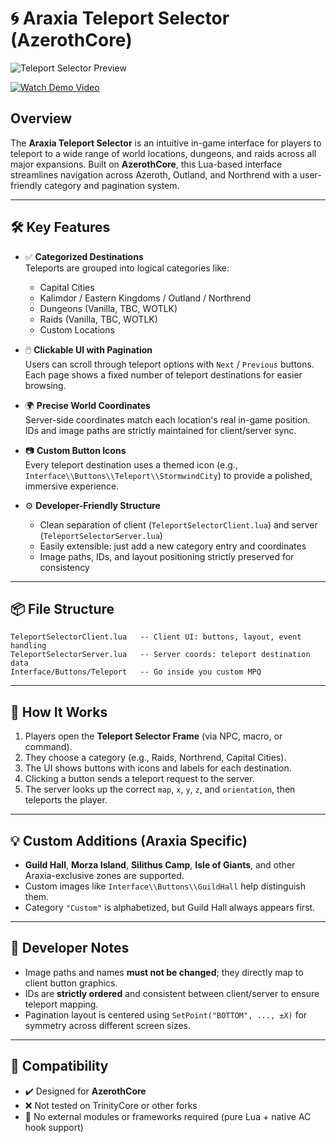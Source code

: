 # 🌀 Araxia Teleport Selector (AzerothCore)

![Teleport Selector Preview](./Teleporter.gif)

[![Watch Demo Video](https://img.youtube.com/vi/OORbuCK2LDU/hqdefault.jpg)](https://youtu.be/OORbuCK2LDU)

## Overview

The **Araxia Teleport Selector** is an intuitive in-game interface for players to teleport to a wide range of world locations, dungeons, and raids across all major expansions. Built on **AzerothCore**, this Lua-based interface streamlines navigation across Azeroth, Outland, and Northrend with a user-friendly category and pagination system.

---

## 🛠️ Key Features

- ✅ **Categorized Destinations**  
  Teleports are grouped into logical categories like:
  - Capital Cities
  - Kalimdor / Eastern Kingdoms / Outland / Northrend
  - Dungeons (Vanilla, TBC, WOTLK)
  - Raids (Vanilla, TBC, WOTLK)
  - Custom Locations

- 🖱️ **Clickable UI with Pagination**  
  Users can scroll through teleport options with `Next` / `Previous` buttons. Each page shows a fixed number of teleport destinations for easier browsing.

- 🌍 **Precise World Coordinates**  
  Server-side coordinates match each location's real in-game position. IDs and image paths are strictly maintained for client/server sync.

- 📷 **Custom Button Icons**  
  Every teleport destination uses a themed icon (e.g., `Interface\\Buttons\\Teleport\\StormwindCity`) to provide a polished, immersive experience.

- ⚙️ **Developer-Friendly Structure**  
  - Clean separation of client (`TeleportSelectorClient.lua`) and server (`TeleportSelectorServer.lua`)
  - Easily extensible: just add a new category entry and coordinates
  - Image paths, IDs, and layout positioning strictly preserved for consistency

---

## 📦 File Structure

```
TeleportSelectorClient.lua   -- Client UI: buttons, layout, event handling
TeleportSelectorServer.lua   -- Server coords: teleport destination data
Interface/Buttons/Teleport   -- Go inside you custom MPQ
```

---

## 📌 How It Works

1. Players open the **Teleport Selector Frame** (via NPC, macro, or command).
2. They choose a category (e.g., Raids, Northrend, Capital Cities).
3. The UI shows buttons with icons and labels for each destination.
4. Clicking a button sends a teleport request to the server.
5. The server looks up the correct `map`, `x`, `y`, `z`, and `orientation`, then teleports the player.

---

## 💡 Custom Additions (Araxia Specific)

- **Guild Hall**, **Morza Island**, **Silithus Camp**, **Isle of Giants**, and other Araxia-exclusive zones are supported.
- Custom images like `Interface\\Buttons\\GuildHall` help distinguish them.
- Category `"Custom"` is alphabetized, but Guild Hall always appears first.

---

## 🔧 Developer Notes

- Image paths and names **must not be changed**; they directly map to client button graphics.
- IDs are **strictly ordered** and consistent between client/server to ensure teleport mapping.
- Pagination layout is centered using `SetPoint("BOTTOM", ..., ±X)` for symmetry across different screen sizes.

---

## 🧪 Compatibility

- ✔️ Designed for **AzerothCore**
- ❌ Not tested on TrinityCore or other forks
- 🧩 No external modules or frameworks required (pure Lua + native AC hook support)
